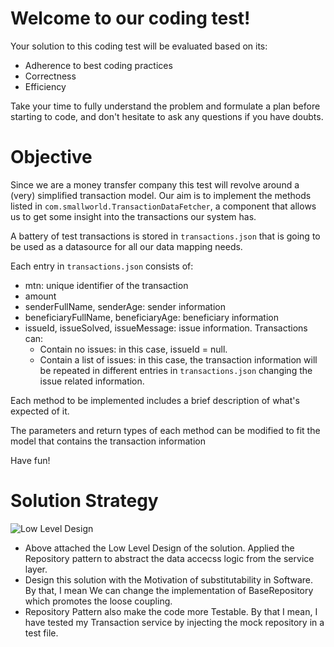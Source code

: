 # Welcome to our coding test!

Your solution to this coding test will be evaluated based on its:
 * Adherence to best coding practices
 * Correctness
 * Efficiency

Take your time to fully understand the problem and formulate a plan before starting to code, and don't hesitate to ask any questions if you have doubts.

# Objective

Since we are a money transfer company this test will revolve around a (very) simplified transaction model. Our aim is to implement the methods listed in `com.smallworld.TransactionDataFetcher`, a component that allows us to get some insight into the transactions our system has.

A battery of test transactions is stored in `transactions.json` that is going to be used as a datasource for all our data mapping needs.

Each entry in `transactions.json` consists of:
 * mtn: unique identifier of the transaction
 * amount
 * senderFullName, senderAge: sender information
 * beneficiaryFullName, beneficiaryAge: beneficiary information
 * issueId, issueSolved, issueMessage: issue information. Transactions can:
   * Contain no issues: in this case, issueId = null.
   * Contain a list of issues: in this case, the transaction information will be repeated in different entries in `transactions.json` changing the issue related information.

Each method to be implemented includes a brief description of what's expected of it.

The parameters and return types of each method can be modified to fit the model that contains the transaction information

Have fun!


# Solution Strategy 
![Low Level Design](https://github.com/AbdulSamadOffical/SMTest/assets/96175494/77b0e060-434f-4f94-9831-8027fa157072)

- Above attached the Low Level Design of the solution. Applied the Repository pattern to abstract the data accecss logic from the service layer. 
- Design this solution with the Motivation of substitutability in Software. By that, I mean We can change the implementation of BaseRepository which promotes the loose coupling.
- Repository Pattern also make the code more Testable. By that I mean, I have tested my Transaction service by injecting the mock repository in a test file. 
  

